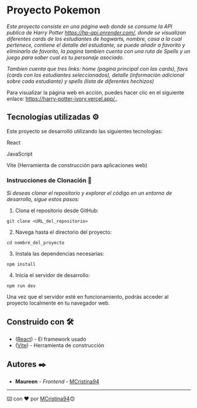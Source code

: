 # Proyecto Pokemon

_Este proyecto consiste en una página web donde se consume la API publica de Harry Potter https://hp-api.onrender.com/, donde se visualizan diferentes cards de los estudiantes de hogwarts, nombre, casa a la cual pertenece, contiene el detalle del estudiante, se puede añadir a favorito y eliminarlo de favorito, la pagina tambien cuenta con una ruta de Spells y un juego para saber cual es tu personaje asociado._

_Tambien cuenta que tres links: home (pagina principal con las cards), favs (cards con los estudiantes seleccionados), detalle (información adicional sobre cada estudiante) y spells (lista de diferentes hechizos)_

Para visualizar la página web en acción, puedes hacer clic en el siguiente enlace: https://harry-potter-ivory.vercel.app/_



## Tecnologías utilizadas ⚙️

Este proyecto se desarrolló utilizando las siguientes tecnologías:

React

JavaScript

Vite (Herramienta de construcción para aplicaciones web)




### Instrucciones de Clonación 🔧

_Si deseas clonar el repositorio y explorar el código en un entorno de desarrollo, sigue estos pasos:_


1. Clona el repositorio desde GitHub:
```
git clone <URL_del_repositorio>
```
2. Navega hasta el directorio del proyecto:
```
cd nombre_del_proyecto
```
3. Instala las dependencias necesarias:
```
npm install
```
4. Inicia el servidor de desarrollo:
```
npm run dev
```
Una vez que el servidor esté en funcionamiento, podrás acceder al proyecto localmente en tu navegador web.



## Construido con 🛠️


* ([React](https://es.react.dev/learn/installation)) - El framework usado
* ([Vite](https://es.vitejs.dev/guide/)) - Herramienta de construcción



## Autores ✒️


* **Maureen** - *Frontend* - [MCristina94](https://github.com/MCristina94)



---
⌨️ con ❤️ por [MCristina94](https://github.com/MCristina94)😊
